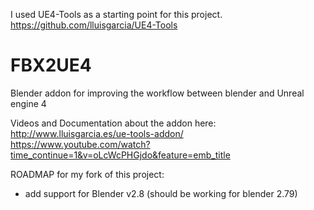 I used UE4-Tools as a starting point for this project.
https://github.com/lluisgarcia/UE4-Tools

# FBX2UE4
Blender addon for improving the workflow between blender and Unreal engine 4

Videos and Documentation about the addon here:
http://www.lluisgarcia.es/ue-tools-addon/
https://www.youtube.com/watch?time_continue=1&v=oLcWcPHGjdo&feature=emb_title

ROADMAP for my fork of this project:
- add support for Blender v2.8 (should be working for blender 2.79)
